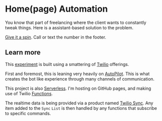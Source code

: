 # Home(page) Automation

You know that part of freelancing where the client wants to constantly tweak things. Here is a assistant-based solution to the problem.

[Give it a spin](https://craigsdennis.github.io/homepage-automation). Call or text the number in the footer.

## Learn more

This [experiment](https://craigsdennis.github.io/homepage-automation) is built using a smattering of [Twilio](https://twilio.com) offerings.

First and foremost, this is leaning very heavily on [AutoPilot](https://twilio.com/autopilot). This is what creates the bot like experience through many channels of communication.

This project is also [Serverless](https://www.twilio.com/docs/glossary/what-is-serverless-architecture). I'm hosting on GitHub pages, and making use of Twilio [Functions](https://twilio.com/functions).

The realtime data is being provided via a product named [Twilio Sync](https://twilio.com/sync). Any item added to the `Sync` `List` is then handled by any functions that subscribe to specific commands.
